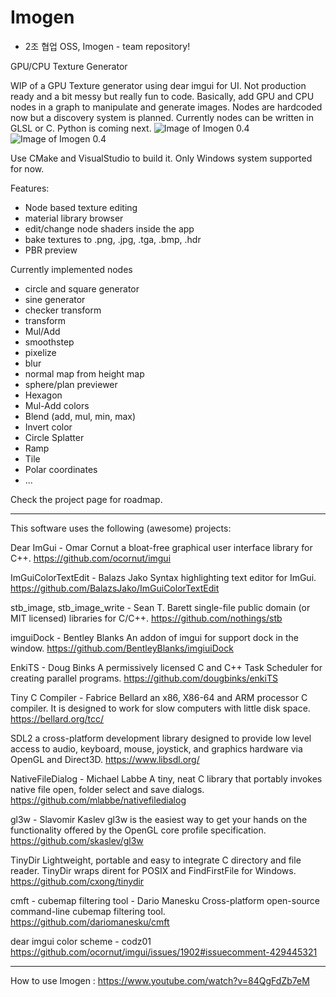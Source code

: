 # Imogen

- 2조 협업 OSS, Imogen - team repository!

GPU/CPU Texture Generator

WIP of a GPU Texture generator using dear imgui for UI. Not production ready and a bit messy but really fun to code.
Basically, add GPU and CPU nodes in a graph to manipulate and generate images. Nodes are hardcoded now but a discovery system is planned.
Currently nodes can be written in GLSL or C. Python  is coming next.
![Image of Imogen 0.4](https://i.imgur.com/pmliWGl.png)
![Image of Imogen 0.4](https://i.imgur.com/jNWsXD6.png)

Use CMake and VisualStudio to build it. Only Windows system supported for now.

Features:
- Node based texture editing
- material library browser
- edit/change node shaders inside the app
- bake textures to .png, .jpg, .tga, .bmp, .hdr
- PBR preview

Currently implemented nodes
- circle and square generator
- sine generator
- checker transform
- transform
- Mul/Add
- smoothstep
- pixelize
- blur
- normal map from height map
- sphere/plan previewer
- Hexagon
- Mul-Add colors
- Blend (add, mul, min, max)
- Invert color
- Circle Splatter
- Ramp
- Tile
- Polar coordinates
- ...

Check the project page for roadmap.

-----------
This software uses the following (awesome) projects:

Dear ImGui - Omar Cornut
a bloat-free graphical user interface library for C++.
https://github.com/ocornut/imgui

ImGuiColorTextEdit - Balazs Jako
Syntax highlighting text editor for ImGui.
https://github.com/BalazsJako/ImGuiColorTextEdit

stb_image, stb_image_write - Sean T. Barett 
single-file public domain (or MIT licensed) libraries for C/C++.
https://github.com/nothings/stb

imguiDock - Bentley Blanks 
An addon of imgui for support dock in the window.
https://github.com/BentleyBlanks/imgiuiDock

EnkiTS - Doug Binks 
A permissively licensed C and C++ Task Scheduler for creating parallel programs.
https://github.com/dougbinks/enkiTS

Tiny C Compiler - Fabrice Bellard 
an x86, X86-64 and ARM processor C compiler. It is designed to work for slow computers with little disk space.
https://bellard.org/tcc/

SDL2
a cross-platform development library designed to provide low level access to audio, keyboard, mouse, joystick, and graphics hardware via OpenGL and Direct3D.
https://www.libsdl.org/

NativeFileDialog - Michael Labbe 
A tiny, neat C library that portably invokes native file open, folder select and save dialogs.
https://github.com/mlabbe/nativefiledialog

gl3w - Slavomir Kaslev 
gl3w is the easiest way to get your hands on the functionality offered by the OpenGL core profile specification.
https://github.com/skaslev/gl3w

TinyDir
Lightweight, portable and easy to integrate C directory and file reader. TinyDir wraps dirent for POSIX and FindFirstFile for Windows.
https://github.com/cxong/tinydir

cmft - cubemap filtering tool - Dario Manesku 
Cross-platform open-source command-line cubemap filtering tool.
https://github.com/dariomanesku/cmft

dear imgui color scheme - codz01
https://github.com/ocornut/imgui/issues/1902#issuecomment-429445321


-----------

How to use Imogen : https://www.youtube.com/watch?v=84QgFdZb7eM
